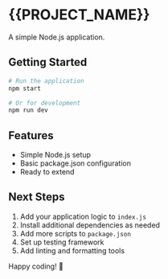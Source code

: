 # {{PROJECT_NAME}}

A simple Node.js application.

## Getting Started

```bash
# Run the application
npm start

# Or for development
npm run dev
```

## Features

- Simple Node.js setup
- Basic package.json configuration
- Ready to extend

## Next Steps

1. Add your application logic to `index.js`
2. Install additional dependencies as needed
3. Add more scripts to `package.json`
4. Set up testing framework
5. Add linting and formatting tools

Happy coding! 🚀